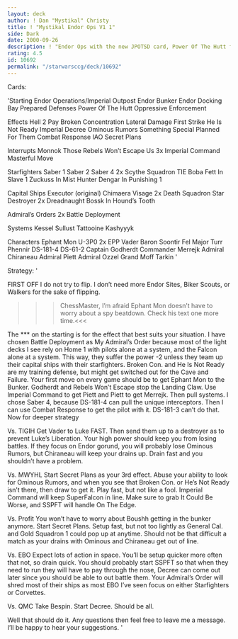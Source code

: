 ```yaml
---
layout: deck
author: ! Dan "Mystikal" Christy
title: ! "Mystikal Endor Ops V1 1"
side: Dark
date: 2000-09-26
description: ! "Endor Ops with the new JPOTSD card, Power Of The Hutt for a secured Bunker."
rating: 4.5
id: 10692
permalink: "/starwarsccg/deck/10692"
---
```

Cards: 

'Starting
Endor Operations/Imperial Outpost
Endor
Bunker
Endor Docking Bay
Prepared Defenses
Power Of The Hutt
Oppressive Enforcement


Effects
Hell 2 Pay
Broken Concentration
Lateral Damage
First Strike
He Is Not Ready
Imperial Decree
Ominous Rumors
Something Special Planned For Them
Combat Response
IAO
Secret Plans

Interrupts
Monnok
Those Rebels Won’t Escape Us
3x Imperial Command
Masterful Move

Starfighters
Saber 1
Saber 2
Saber 4
2x Scythe Squadron TIE
Boba Fett In Slave 1
Zuckuss In Mist Hunter
Dengar In Punishing 1

Capital Ships
Executor (original)
Chimaera
Visage
2x Death Squadron Star Destroyer
2x Dreadnaught
Bossk In Hound’s Tooth

Admiral’s Orders
2x Battle Deployment

Systems
Kessel
Sullust
Tattooine
Kashyyyk

Characters
Ephant Mon
U-3P0
2x EPP Vader
Baron Soontir Fel
Major Turr Phennir
DS-181-4
DS-61-2
Captain Godherdt
Commander Merrejk
Admiral Chiraneau
Admiral Piett
Admiral Ozzel
Grand Moff Tarkin
'

Strategy: '

FIRST OFF I do not try to flip. I don’t need more Endor Sites, Biker Scouts, or Walkers for the sake of flipping.

>>> ChessMaster, I’m afraid Ephant Mon doesn’t have to worry about a spy beatdown. Check his text one more time.<<<

The *** on the starting is for the effect that best suits your situation. I have chosen Battle Deployment as My Admiral’s Order because most of the light decks I see rely on Home 1  with pilots alone at a system, and the Falcon alone at a system. This way, they suffer the power -2 unless they team up their capital ships with their starfighters. Broken Con. and He Is Not Ready are my training defense, but might get switched out for the Cave and Failure. Your first move on every game should be to get Ephant Mon to the Bunker. Godherdt and Rebels Won’t Escape stop the Landing Claw. Use Imperial Command to get Piett and Piett to get Merrejk. Then pull systems. I chose Saber 4, because DS-181-4 can pull the unique interceptors. Then I can use Combat Response to get the pilot with it. DS-181-3 can’t do that. Now for deeper strategy

Vs. TIGIH
Get Vader to Luke FAST. Then send them up to a destroyer as to prevent Luke’s Liberation. Your high power should keep you from losing battles. If they focus on Endor gorund, you will probably lose Ominous Rumors, but Chiraneau will keep your drains up. Drain fast and you shouldn’t have a problem.

Vs. MWYHL
Start Secret Plans as your 3rd effect. Abuse your ability to look for Ominous Rumors, and when you see that Broken Con. or He’s Not Ready isn’t there, then draw to get it. Play fast, but not like a fool. Imperial Command will keep SuperFalcon in line. Make sure to grab It Could Be Worse, and SSPFT will handle On The Edge.

Vs. Profit
You won’t have to worry about Boushh getting in the bunker anymore. Start Secret Plans. Setup fast, but not too lightly as General Cal. and Gold Squadron 1 could pop up at anytime. Should not be that difficult a match as your drains with Ominous and Chiraneau get out of line.

Vs. EBO
Expect lots of action in space. You’ll be setup quicker more often that not, so drain quick. You should probably start SSPFT so that when they need to run they will have to pay through the nose, Decree can come out later since you should be able to out battle them. Your Admiral’s Order will shred most of their ships as most EBO I’ve seen focus on either Starfighters or Corvettes.

Vs. QMC
Take Bespin. Start Decree. Should be all.

Well that should do it. Any questions then feel free to leave me a message. I’ll be happy to hear your suggestions.
'
